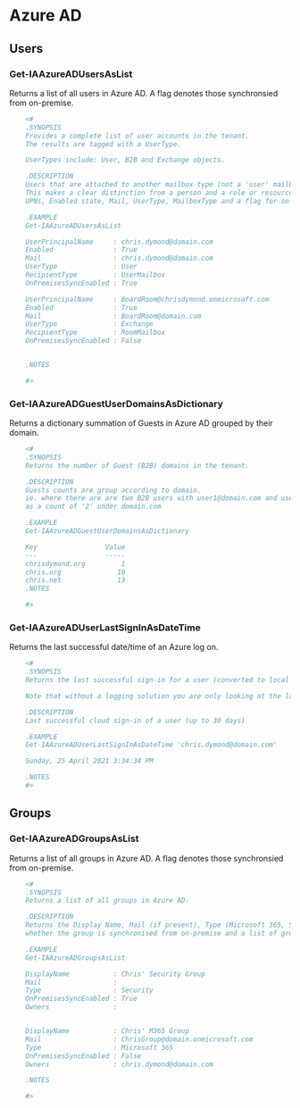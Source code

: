 # Azure AD

## Users

### Get-IAAzureADUsersAsList

Returns a list of all users in Azure AD. A flag denotes those synchronsied from on-premise.

```powershell
    <#
    .SYNOPSIS
    Provides a complete list of user accounts in the tenant.
    The results are tagged with a UserType.

    UserTypes include: User, B2B and Exchange objects.

    .DESCRIPTION
    Users that are attached to another mailbox type (not a 'user' mailbox) have their UserType adjusted to 'Exchange'
    This makes a clear distinction from a person and a role or resource account in Exchange Online.
    UPNs, Enabled state, Mail, UserType, MailboxType and a flag for on-premise synchronisation are included.

    .EXAMPLE
    Get-IAAzureADUsersAsList

    UserPrincipalName     : chris.dymond@domain.com
    Enabled               : True
    Mail                  : chris.dymond@domain.com
    UserType              : User
    RecipientType         : UserMailbox
    OnPremisesSyncEnabled : True

    UserPrincipalName     : BoardRoom@chrisdymond.onmicrosoft.com
    Enabled               : True
    Mail                  : BoardRoom@domain.com
    UserType              : Exchange
    RecipientType         : RoomMailbox
    OnPremisesSyncEnabled : False


    .NOTES

    #>
```

### Get-IAAzureADGuestUserDomainsAsDictionary

Returns a dictionary summation of Guests in Azure AD grouped by their domain.

```powershell
    <#
    .SYNOPSIS
    Returns the number of Guest (B2B) domains in the tenant.

    .DESCRIPTION
    Guests counts are group according to domain.
    ie. where there are are two B2B users with user1@domain.com and user2@domain.com they will appear
    as a count of '2' under domain.com

    .EXAMPLE
    Get-IAAzureADGuestUserDomainsAsDictionary

    Key                 Value
    ---                 -----
    chrisdymond.org         1
    chris.org              10
    chris.net              13
    .NOTES

    #>
```

### Get-IAAzureADUserLastSignInAsDateTime

Returns the last successful date/time of an Azure log on.

```powershell
    <#
    .SYNOPSIS
    Returns the last successful sign-in for a user (converted to local time).

    Note that without a logging solution you are only looking at the last 30 days.

    .DESCRIPTION
    Last successful cloud sign-in of a user (up to 30 days)

    .EXAMPLE
    Get-IAAzureADUserLastSignInAsDateTime 'chris.dymond@domain.com'

    Sunday, 25 April 2021 3:34:34 PM

    .NOTES
    #>
```

## Groups

### Get-IAAzureADGroupsAsList

Returns a list of all groups in Azure AD. A flag denotes those synchronsied from on-premise.

```powershell
    <#
    .SYNOPSIS
    Returns a list of all groups in Azure AD.

    .DESCRIPTION
    Returns the Display Name, Mail (if present), Type (Microsoft 365, Security or Distribution),
    whether the group is synchronised from on-premise and a list of group owners (where defined in Azure)

    .EXAMPLE
    Get-IAAzureADGroupsAsList

    DisplayName           : Chris' Security Group
    Mail                  :
    Type                  : Security
    OnPremisesSyncEnabled : True
    Owners                :


    DisplayName           : Chris' M365 Group
    Mail                  : ChrisGroup@domain.onmicrosoft.com
    Type                  : Microsoft 365
    OnPremisesSyncEnabled : False
    Owners                : chris.dymond@domain.com

    .NOTES

    #>
```
